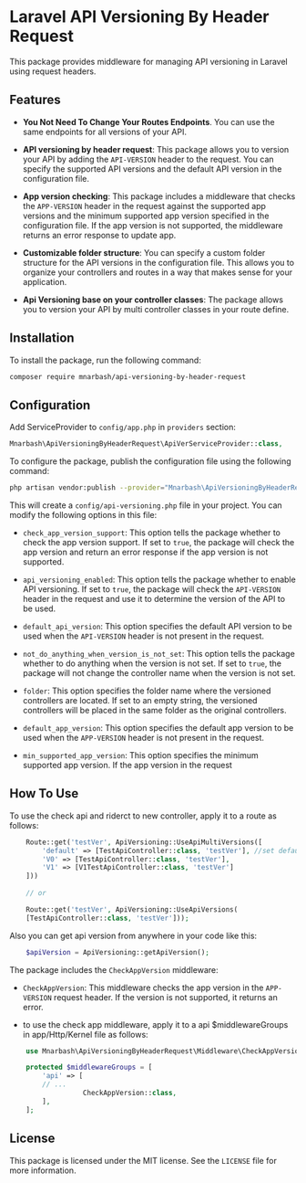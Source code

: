 # Laravel API Versioning By Header Request

This package provides middleware for managing API versioning in Laravel using request headers.

## Features
- **You Not Need To Change Your Routes Endpoints**. You can use the same endpoints for all versions of your API.
- **API versioning by header request**: This package allows you to version your API by adding the `API-VERSION` header
  to the request. You can specify the supported API versions and the default API version in the configuration file.

- **App version checking**: This package includes a middleware that checks the `APP-VERSION` header in the request
  against the supported app versions and the minimum supported app version specified in the configuration file. If the
  app version is not supported, the middleware returns an error response to update app.

- **Customizable folder structure**: You can specify a custom folder structure for the API versions in the configuration
  file. This allows you to organize your controllers and routes in a way that makes sense for your application.

- **Api Versioning base on your controller classes**: The package allows you to version your API by multi controller classes in 
 your route define.

## Installation

To install the package, run the following command:

```sh
composer require mnarbash/api-versioning-by-header-request
```

## Configuration

Add ServiceProvider to `config/app.php` in `providers` section:

```php  
Mnarbash\ApiVersioningByHeaderRequest\ApiVerServiceProvider::class,
```

To configure the package, publish the configuration file using the following command:

```sh
php artisan vendor:publish --provider="Mnarbash\ApiVersioningByHeaderRequest\ApiVerServiceProvider" --tag=config
```

This will create a `config/api-versioning.php` file in your project. You can modify the following options in this file:
<ul><li><p><code>check_app_version_support</code>: This option tells the package whether to check the app version support. If set to <code>true</code>, the package will check the app version and return an error response if the app version is not supported.</p></li><li><p><code>api_versioning_enabled</code>: This option tells the package whether to enable API versioning. If set to <code>true</code>, the package will check the <code>API-VERSION</code> header in the request and use it to determine the version of the API to be used.</p></li><li><p><code>default_api_version</code>: This option specifies the default API version to be used when the <code>API-VERSION</code> header is not present in the request.</p></li><li><p><code>not_do_anything_when_version_is_not_set</code>: This option tells the package whether to do anything when the version is not set. If set to <code>true</code>, the package will not change the controller name when the version is not set.</p></li><li><p><code>folder</code>: This option specifies the folder name where the versioned controllers are located. If set to an empty string, the versioned controllers will be placed in the same folder as the original controllers.</p></li><li><p><code>default_app_version</code>: This option specifies the default app version to be used when the <code>APP-VERSION</code> header is not present in the request.</p></li><li><p><code>min_supported_app_version</code>: This option specifies the minimum supported app version. If the app version in the request</p></li></ul>

## How To Use



To use the check api and riderct to new controller, apply it to a route as follows:

```php
    Route::get('testVer', ApiVersioning::UseApiMultiVersions([
        'default' => [TestApiController::class, 'testVer'], //set default version if not set in header
        'V0' => [TestApiController::class, 'testVer'], 
        'V1' => [V1TestApiController::class, 'testVer']
    ]))
    
    // or

    Route::get('testVer', ApiVersioning::UseApiVersions(
    [TestApiController::class, 'testVer']));
```

Also you can get api version from anywhere in your code like this:

```php
    $apiVersion = ApiVersioning::getApiVersion();
```
The package includes the `CheckAppVersion` middleware:

- `CheckAppVersion`: This middleware checks the app version in the `APP-VERSION` request header. If the version is not
  supported, it returns an error.

- to use the check app middleware, apply it to a api $middlewareGroups in app/Http/Kernel file as follows:

```php
    use Mnarbash\ApiVersioningByHeaderRequest\Middleware\CheckAppVersion;

    protected $middlewareGroups = [
        'api' => [
        // ...
                  CheckAppVersion::class,
        ],
    ];

```

## License

This package is licensed under the MIT license. See the `LICENSE` file for more information.
